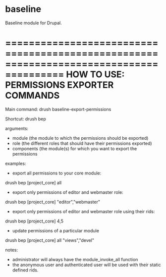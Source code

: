 baseline
========

Baseline module for Drupal.

========================================================================================
HOW TO USE: PERMISSIONS EXPORTER COMMANDS
========================================================================================

Main command: drush baseline-export-permissions

Shortcut: drush bep


arguments:

- module (the module to which the permissions should be exported)
- role (the different roles that should have their permissions exported)
- components (the module(s) for which you want to export the permissions


examples:

* export all permissions to your core module:

drush bep [project_core] all

* export only permissions of editor and webmaster role:

drush bep [project_core] "editor","webmaster"

* export only permissions of editor and webmaster role using their rids:

drush bep [project_core] 4,5

* update permissions of a particular module

drush bep [project_core] all "views","devel"


notes:

* administrator will always have the module_invoke_all function
* the anonymous user and authenticated user will be used with their static defined rids.